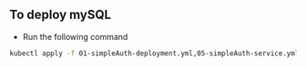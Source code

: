 ## To deploy mySQL 

- Run the following command

```bash
kubectl apply -f 01-simpleAuth-deployment.yml,05-simpleAuth-service.yml
```
